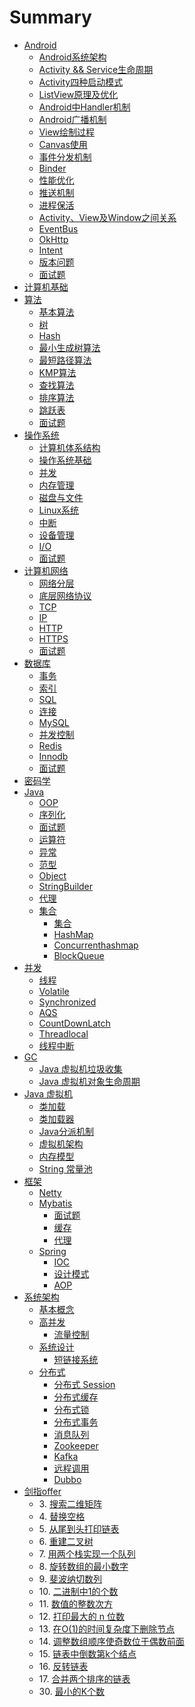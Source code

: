 # Summary

- [Android](./android/README.md)
	- [Android系统架构](android/arch.md)
	- [Activity && Service生命周期](android/lifecicle.md)
	- [Activity四种启动模式](android/launchmod.md)
	- [ListView原理及优化](android/listview.md)
	- [Android中Handler机制](android/handler.md)
	- [Android广播机制](android/broadcast.md)
	- [View绘制过程](android/draw.md)
	- [Canvas使用](android/canvas.md)
	- [事件分发机制](android/event.md)
	- [Binder](android/binder.md)
	- [性能优化](android/optimize.md)
	- [推送机制](android/push.md)
	- [进程保活](android/keep-live.md)
	- [Activity、View及Window之间关系](android/activity-view-window.md)
	- [EventBus](android/eventbus.md)
	- [OkHttp](android/okhttp.md)
	- [Intent](android/intent.md)
	- [版本问题](android/version.md)
	- [面试题](android/questions.md)
- [计算机基础](./basic/README.md)
 - [算法](./basic/1-algo/README.md)
    - [基本算法](./basic/1-algo/1-algo.md)
    - [树](./basic/1-algo/1-tree.md)
    - [Hash](./basic/1-algo/2-hash.md)
    - [最小生成树算法](./basic/1-algo/3-mst.md)
    - [最短路径算法](./basic/1-algo/4-path.md)
    - [KMP算法](./basic/1-algo/5-kmp.md)
    - [查找算法](./basic/1-algo/6-search.md)
    - [排序算法](./basic/1-algo/7-sort.md)
    - [跳跃表](./basic/1-algo/9-skip_list.md)
    - [面试题](./basic/1-algo/8-questions.md)
 - [操作系统](./basic/2-op/README.md)
    - [计算机体系结构](./basic/2-op/1-arch.md)
    - [操作系统基础](./basic/2-op/2-os.md)
    - [并发](./basic/2-op/3-concurrency.md)
    - [内存管理](./basic/2-op/4-memory.md)
    - [磁盘与文件](./basic/2-op/5-disk.md)
    - [Linux系统](./basic/2-op/6-linux.md)
    - [中断](./basic/2-op/7-interrupt.md)
    - [设备管理](./basic/2-op/8-device.md)
    - [I/O](./basic/2-op/9-io.md)
    - [面试题](./basic/2-op/9-questions.md)
 - [计算机网络](./basic/3-net/README.md)
    - [网络分层](./basic/3-net/1-osi.md)
    - [底层网络协议](./basic/3-net/2-base_protocol.md)
    - [TCP](./basic/3-net/3-tcp.md)
    - [IP](./basic/3-net/4-ip.md)
    - [HTTP](./basic/3-net/5-http.md)
    - [HTTPS](./basic/3-net/6-https.md)
    - [面试题](./basic/3-net/10-questions.md)
 - [数据库](./basic/4-database/README.md)
    - [事务](./basic/4-database/1-transaction.md)
    - [索引](./basic/4-database/2-index.md)
    - [SQL](./basic/4-database/3-sql.md)
    - [连接](./basic/4-database/4-join.md)
    - [MySQL](./basic/4-database/5-mysql.md)
    - [并发控制](./basic/4-database/6-concurrent_control.md)
    - [Redis](./basic/4-database/7-redis.md)
    - [Innodb](./basic/4-database/8-innodb.md)
    - [面试题](./basic/4-database/10-questions.md)
  - [密码学](./basic/cryptology.md)
- [Java](./java/README.md)
  - [OOP](./java/1-oop.md)
  - [序列化](./java/10-serilaser.md)
  - [面试题](./java/17-questions.md)
  - [运算符](./java/2-operator.md)
  - [异常](./java/3-exception.md)
  - [范型](./java/4-generics.md)
  - [Object](./java/5-object.md)
  - [StringBuilder](./java/6-StringBuilder.md)
  - [代理](./java/7-proxy.md)
  - [集合](./java/collection/README.md)
    - [集合](./java/collection/1-collection.md)
    - [HashMap](./java/collection/2-HashMap.md)
    - [Concurrenthashmap](./java/collection/3-Concurrenthashmap.md)
    - [BlockQueue](./java/collection/4-BlockQueue.md)
 - [并发](./java/concurrent/README.md)
    - [线程](./java/concurrent/1-thread.md)
    - [Volatile](./java/concurrent/2-volatile.md)
    - [Synchronized](./java/concurrent/3-synchronized.md)
    - [AQS](./java/concurrent/4-AQS.md)
    - [CountDownLatch](./java/concurrent/7-CountDownLatch.md)
    - [Threadlocal](./java/concurrent/5-threadlocal.md)
    - [线程中断](./java/concurrent/6-interrupt.md)
 - [GC](./java/gc/README.md)
    - [Java 虚拟机垃圾收集](./java/gc/11-jvm-gc.md)
    - [Java 虚拟机对象生命周期](./java/gc/12-jvm-object-life-cycle.md)
 - [Java 虚拟机](./java/jvm/README.md)
    - [类加载](./java/jvm/1-jvm-class-load-init.md)
    - [类加载器](./java/jvm/2-jvm-class-loader.md)
    - [Java分派机制](./java/jvm/3-dispatcher.md)
    - [虚拟机架构](./java/jvm/4-jvm-architecture.md)
    - [内存模型](./java/jvm/5-memory-model.md)
    - [String 常量池](./java/jvm/6-string-constant-pool.md)
- [框架](./fromwork/README.md)
  - [Netty](./fromwork/1-netty.md)
  - [Mybatis](./fromwork/mybatis/README.md)
    - [面试题](./fromwork/mybatis/1-question.md)
    - [缓存](./fromwork/mybatis/2-cache.md)
    - [代理](./fromwork/mybatis/3-proxy.md)
  - [Spring](./fromwork/spring/README.md)
    - [IOC](./fromwork/spring/1-ioc.md)
    - [设计模式](./fromwork/spring/2-design-partten.md)
    - [AOP](./fromwork/spring/3-aop.md)
- [系统架构](./architecture/README.md)
  - [基本概念](./architecture/1-base.md)
  - [高并发](./architecture/concurrent/README.md)
    - [流量控制](./architecture/concurrent/1-flow_control.md)
  - [系统设计](./architecture/design/README.md)
    - [短链接系统](./architecture/design/1-tinyURL.md)
  - [分布式](./architecture/distributed/README.md)
    - [分布式 Session](./architecture/distributed/1-session.md)
    - [分布式缓存](./architecture/distributed/2-cache.md)
    - [分布式锁](./architecture/distributed/3-lock.md)
    - [分布式事务](./architecture/distributed/4-transaction.md)
    - [消息队列](./architecture/distributed/5-mq.md)
    - [Zookeeper](./architecture/distributed/6-zk.md)
    - [Kafka](./architecture/distributed/7-kafka.md)
    - [远程调用](./architecture/distributed/8-rpc.md)
    - [Dubbo](./architecture/distributed/9-dubbo.md)
- [剑指offer](./剑指Offer/README.md)
	- 3\. [搜索二维矩阵](/search-a-2d-matrix.md)
	- 4\. [替换空格](./replay-space.md)
	- 5\. [从尾到头打印链表](./print-link-from-tail.md)
	- 6\. [重建二叉树](./reConstructBinaryTree.md)
	- 7\. [用两个栈实现一个队列](./two-stack-fifo.md)
	- 8\. [旋转数组的最小数字](./find-minimum-in-rotated-sorted-array.md)
	- 9\. [斐波纳切数列](./fibonacci.md)
	- 10\. [二进制中1的个数](./number-of-one.md)
	- 11\. [数值的整数次方](./power.md)
	- 12\. [打印最大的 n 位数](./printn.md)
	- 13\. [在O(1)的时间复杂度下删除节点]()
	- 14\. [调整数组顺序使奇数位于偶数前面](./reOrderArray.md)
	- 15\. [链表中倒数第k个结点](./FindKthToTail.md)
	- 16\. [反转链表](./revert-link.md)
	- 17\. [合并两个排序的链表](./merge-sort-link.md)
	- 30\. [最小的K个数]()
